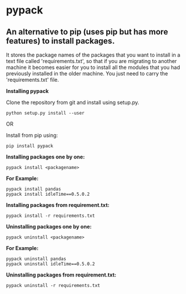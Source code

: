 # pypack

## An alternative to pip (uses pip but has more features) to install packages.

It stores the package names of the packages that you want to install in a text file called 'requirements.txt', so that if you are migrating to another machine it becomes easier for you to install all the modules that you had previously installed in the older machine.
You just need to carry the 'requirements.txt' file.

**Installing pypack**

Clone the repository from git and install using setup.py.

```
python setup.py install --user
```

OR

Install from pip using:

```
pip install pypack
```


**Installing packages one by one:**
```
pypack install <packagename>
```

**For Example:**
```
pypack install pandas
pypack install idleTime==0.5.0.2
```


**Installing packages from requirement.txt:**
```
pypack install -r requirements.txt
```



**Uninstalling packages one by one:**
```
pypack uninstall <packagename>
```

**For Example:**
```
pypack uninstall pandas
pypack uninstall idleTime==0.5.0.2
```


**Uninstalling packages from requirement.txt:**
```
pypack uninstall -r requirements.txt
```
